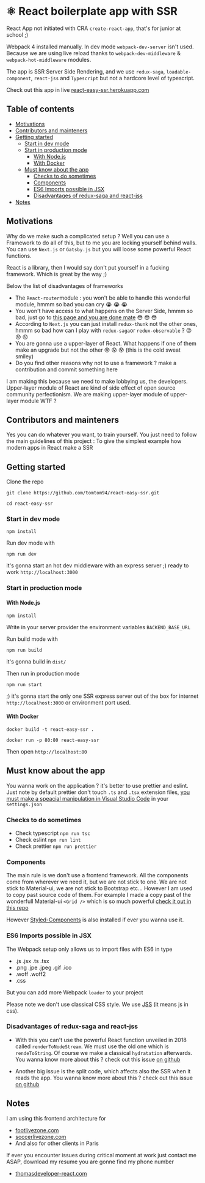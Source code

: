 # ⚛ React boilerplate app with SSR

React App not initiated with CRA `create-react-app`, that's for junior at school ;)

Webpack 4 installed manually. In dev mode `webpack-dev-server` isn't used. Because we are using live reload thanks to `webpack-dev-middleware` & `webpack-hot-middleware` modules.

The app is SSR Server Side Rendering, and we use `redux-saga`, `loadable-component`, `react-jss` and `Typescript` but not a hardcore level of typescript.

Check out this app in live [react-easy-ssr.herokuapp.com](https://react-easy-ssr.herokuapp.com)

## Table of contents

- [Motivations](#motivations)
- [Contributors and mainteners](#Contributors-and-mainteners)
- [Getting started](#Getting-started)
  - [Start in dev mode](#Start-in-dev-mode)
  - [Start in production mode](#Start-in-production-mode)
    - [With Node.js](#With-Node.js)
    - [With Docker](#With-Docker)
  - [Must know about the app](#Must-know-about-the-app)
    - [Checks to do sometimes](#Checks-to-do-sometimes)
    - [Components](#Components)
    - [ES6 Imports possible in JSX](#ES6-Imports-possible-in-JSX)
    - [Disadvantages of redux-saga and react-jss](#Disadvantages-of-redux-saga-and-react-jss)
- [Notes](#Notes)

## Motivations

Why do we make such a complicated setup ?
Well you can use a Framework to do all of this, but to me you are locking yourself behind walls.
You can use `Next.js` or `Gatsby.js` but you will loose some powerful React functions.

React is a library, then I would say don't put yourself in a fucking framework. Which is great by the way ;)

Below the list of disadvantages of frameworks

- The `React-router`module : you won't be able to handle this wonderful module, hmmm so bad you can cry :sob: :sob: :sob:
- You won't have access to what happens on the Server Side, hmmm so bad, just go to [this page and you are done mate](https://github.com/tomtom94/react-easy-ssr/blob/master/src/server/index.tsx) :flushed: :flushed: :flushed:
- According to `Next.js` you can just install `redux-thunk` not the other ones, hmmm so bad how can I play with `redux-saga`or `redux-observable` ? :rage: :rage: :rage:
- You are gonna use a upper-layer of React. What happens if one of them make an upgrade but not the other :cold_sweat: :cold_sweat: :cold_sweat: (this is the cold sweat smiley)
- Do you find other reasons why not to use a framework ? make a contribution and commit something here

I am making this because we need to make lobbying us, the developers. Upper-layer module of React are kind of side effect of open source community perfectionism. We are making upper-layer module of upper-layer module WTF ?

## Contributors and mainteners

Yes you can do whatever you want, to train yourself.
You just need to follow the main guidelines of this project : To give the simplest example how modern apps in React make a SSR

## Getting started

Clone the repo

```git
git clone https://github.com/tomtom94/react-easy-ssr.git
```

```git
cd react-easy-ssr
```

### Start in dev mode

```npm
npm install
```

Run dev mode with

```npm
npm run dev
```

it's gonna start an hot dev middleware with an express server ;) ready to work `http://localhost:3000`

### Start in production mode

#### With Node.js

```npm
npm install
```

Write in your server provider the environment variables `BACKEND_BASE_URL`

Run build mode with

```npm
npm run build
```

it's gonna build in `dist/`

Then run in production mode

```npm
npm run start
```

;) it's gonna start the only one SSR express server out of the box for internet `http://localhost:3000` or environment port used.

#### With Docker

```docker
docker build -t react-easy-ssr .
```

```docker
docker run -p 80:80 react-easy-ssr
```

Then open `http://localhost:80`

## Must know about the app

You wanna work on the application ? it's better to use prettier and eslint. Just note by default prettier don't touch `.ts` and `.tsx` extension files, [you must make a speacial manipulation in Visual Studio Code](https://levelup.gitconnected.com/setting-up-eslint-with-prettier-typescript-and-visual-studio-code-d113bbec9857?) in your `settings.json`

### Checks to do sometimes

- Check typescript `npm run tsc`
- Check eslint `npm run lint`
- Check prettier `npm run prettier`

### Components

The main rule is we don't use a frontend framework. All the components come from wherever we need it, but we are not stick to one. We are not stick to Material-ui, we are not stick to Bootstrap etc... However I am used to copy past source code of them. For example I made a copy past of the wonderfull Material-ui `<Grid />` which is so much powerful [check it out in this repo](https://github.com/tomtom94/react-easy-ssr/blob/master/src/components/Grid.tsx)

However [Styled-Components](https://styled-components.com/) is also installed if ever you wanna use it.

### ES6 Imports possible in JSX

The Webpack setup only allows us to import files with ES6 in type

- .js .jsx .ts .tsx
- .png .jpe .jpeg .gif .ico
- .woff .woff2
- .css

But you can add more Webpack `loader` to your project

Please note we don't use classical CSS style. We use [JSS](https://cssinjs.org/react-jss) (it means js in css).

### Disadvantages of redux-saga and react-jss

- With this you can't use the powerful React function unveiled in 2018 called `renderToNodeStream`. We must use the old one which is `rendeToString`.
Of course we make a classical `hydratation` afterwards.
You wanna know more about this ? check out this issue [on github](https://github.com/redux-saga/redux-saga/issues/2112)

- Another big issue is the split code, which affects also the SSR when it reads the app.
You wanna know more about this ? check out this issue [on github](https://github.com/gregberge/loadable-components/issues/473#issuecomment-561973760)

## Notes

I am using this frontend architecture for

- [footlivezone.com](https://www.footlivezone.com)
- [soccerlivezone.com](https://www.soccerlivezone.com)
- And also for other clients in Paris

If ever you encounter issues during critical moment at work just contact me ASAP, download my resume you are gonne find my phone number

- [thomasdeveloper-react.com](https://www.thomasdeveloper-react.com)
